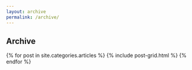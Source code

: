 ```yaml
---
layout: archive
permalink: /archive/
---
```


<h2 class="center">Archive</h2>

<div class="tiles">
{% for post in site.categories.articles %}
  {% include post-grid.html %}
{% endfor %}
</div><!-- /.tiles -->

